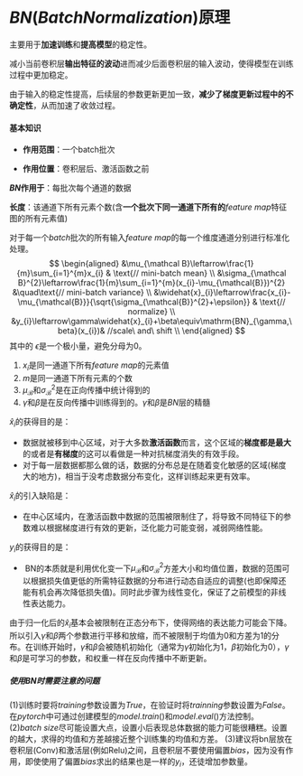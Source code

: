 # $BN(Batch Normalization)$原理

主要用于**加速训练**和**提高模型**的稳定性。

减小当前卷积层**输出特征的波动**进而减少后面卷积层的输入波动，使得模型在训练过程中更加稳定。

由于输入的稳定性提高，后续层的参数更新更加一致，**减少了梯度更新过程中的不确定性**，从而加速了收敛过程。

#### 基本知识

- **作用范围**：一个batch批次

- **作用位置**：卷积层后、激活函数之前

**$BN$作用于**：每批次每个通道的数据

**长度**：该通道下所有元素个数(含**一个批次下同一通道下所有的**$feature\ map$特征图的所有元素值)

对于每一个$batch$批次的所有输入$feature\ map$的每一个维度通道分别进行标准化处理。
$$
\begin{aligned}
&\mu_{\mathcal B}\leftarrow\frac{1}{m}\sum_{i=1}^{m}x_{i}  & \text{// mini-batch mean} \\
&\sigma_{\mathcal B}^{2}\leftarrow\frac{1}{m}\sum_{i=1}^{m}(x_{i}-\mu_{\mathcal{B}})^{2} &\quad\text{// mini-batch variance} \\
&\widehat{x}_{i}\leftarrow\frac{x_{i}-\mu_{\mathcal{B}}}{\sqrt{\sigma_{\mathcal{B}}^{2}+\epsilon}} & \text{// normalize} \\
&y_{i}\leftarrow\gamma\widehat{x}_{i}+\beta\equiv\mathrm{BN}_{\gamma,\beta}(x_{i})& //scale\ and\ shift \\
\end{aligned}
$$
其中的 $\epsilon$是一个极小量，避免分母为$0$。

1. $x_i$是同一通道下所有$feature\ map$的元素值
2. $m$是同一通道下所有元素的个数
3. $\mu_{\mathcal B}$和$\sigma_{\mathcal B}^{2}$是在正向传播中统计得到的
4. $\gamma$和$\beta$是在反向传播中训练得到的。$\gamma$和$\beta$是$BN$层的精髓

$\widehat{x}_{i}$的获得目的是：

- ​	数据就被移到中心区域，对于大多数**激活函数**而言，这个区域的**梯度都是最大**的或者是**有梯度**的这可以看做是一种对抗梯度消失的有效手段。  
- ​        对于每一层数据都那么做的话，数据的分布总是在随着变化敏感的区域(梯度大的地方)，相当于没考虑数据分布变化，这样训练起来更有效率。  

$\widehat{x}_{i}$的引入缺陷是：

- ​	在中心区域内，在激活函数中数据的范围被限制住了，将导致不同特征下的参数难以根据梯度进行有效的更新，泛化能力可能变弱，减弱网络性能。

$y_{i}$的获得目的是：

- ​	BN的本质就是利用优化变一下$\mu_{\mathcal B}$和$\sigma_{\mathcal B}^{2}$方差大小和均值位置，数据的范围可以根据损失值更低的所需特征数据的分布进行动态自适应的调整(也即保障还能有机会再次降低损失值)。同时此步骤为线性变化，保证了之前模型的非线性表达能力。  

由于归一化后的$\widehat{x}_{i}$基本会被限制在正态分布下，使得网络的表达能力可能会下降。所以引入$\gamma$和$\beta$两个参数进行平移和放缩，而不被限制于均值为0和方差为1的分布。在训练开始时，$\gamma$和$\beta$会被随机初始化（通常为$\gamma$初始化为1，$\beta$初始化为0），$\gamma$和$\beta$是可学习的参数，和权重一样在反向传播中不断更新。

##### 使用BN时需要注意的问题

(1)训练时要将$training$参数设置为$True$，在验证时将$trainning$参数设置为$False$。在$pytorch$中可通过创建模型的$model.train()$和$model.eval()$方法控制。
	(2)$batch\ size$尽可能设置大点，设置小后表现总体数据的能力可能很糟糕。设置的越大，求得的均值和方差越接近整个训练集的均值和方差。
	(3)建议将bn层放在卷积层(Conv)和激活层(例如Relu)之间，且卷积层不要使用偏置$bias$，因为没有作用，即使使用了偏置$bias$求出的结果也是一样的$y_i$，还徒增加参数量。